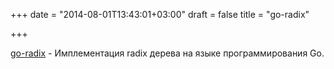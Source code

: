 +++
date = "2014-08-01T13:43:01+03:00"
draft = false
title = "go-radix"

+++

<p><a href="https://github.com/armon/go-radix">go-radix</a>&nbsp;- Имплементация radix дерева на языке программирования Go.</p>

